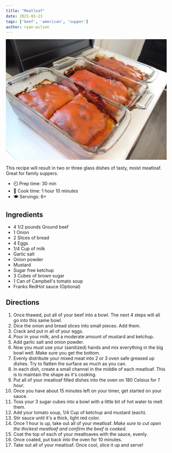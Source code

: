 ```yaml
---
title: "Meatloaf"
date: 2021-03-23
tags: ['beef', 'american', 'supper']
author: ryan-wilson
---
```


![Meatloaf](/recipes/pix/meatloaf.webp)

This recipe will result in two or three glass dishes of tasty, moist meatloaf. Great for family suppers.

- ⏲️ Prep time: 30 min
- 🍳 Cook time: 1 hour 10 minutes
- 🍽️ Servings: 6+

## Ingredients

- 4 1/2 pounds Ground beef
- 1 Onion
- 2 Slices of bread
- 4 Eggs
- 1/4 Cup of milk
- Garlic salt
- Onion powder
- Mustard
- Sugar free ketchup
- 3 Cubes of brown sugar
- 1 Can of Campbell's tomato soup
- Franks RedHot sauce (Optional)

## Directions

1. Once thawed, put all of your beef into a bowl. The next 4 steps will all go into this same bowl.
2. Dice the onion and bread slices into small pieces. Add them.
3. Crack and put in all of your eggs.
4. Pour in your milk, and a moderate amount of mustard and ketchup.
5. Add garlic salt and onion powder.
6. Now you must use your (sanitized) hands and mix everything in the big bowl well. Make sure you get the bottom.
7. Evenly distribute your mixed meat into 2 or 3 oven safe greased up dishes. Try to flatten the surface as much as you can.
8. In each dish, create a small channel in the middle of each meatloaf. This is to maintain the shape as it's cooking.
9. Put all of your meatloaf filled dishes into the oven on 180 Celsius for *1 hour*.
10. Once you have about 15 minutes left on your timer, get started on your sauce.
11. Toss your 3 sugar cubes into a bowl with a little bit of hot water to melt them.
12. Add your tomato soup, 1/4 Cup of ketchup and mustard (each).
13. Stir sauce until it's a thick, light red color.
14. Once 1 hour is up, take out all of your meatloaf. *Make sure to cut open the thickest meatloaf and confirm the beef is cooked*.
15. Coat the top of each of your meatloaves with the sauce, evenly.
16. Once coated, put back into the oven for 10 minutes.
17. Take out all of your meatloaf. Once cool, slice it up and serve!
